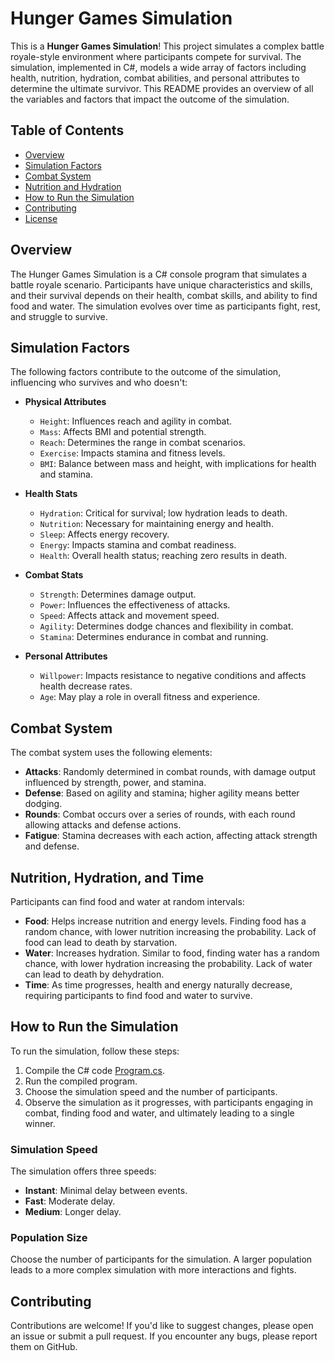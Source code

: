 # Hunger Games Simulation

This is a **Hunger Games Simulation**! This project simulates a complex battle royale-style environment where participants compete for survival. The simulation, implemented in C#, models a wide array of factors including health, nutrition, hydration, combat abilities, and personal attributes to determine the ultimate survivor. This README provides an overview of all the variables and factors that impact the outcome of the simulation.

## Table of Contents
- [Overview](#overview)
- [Simulation Factors](#simulation-factors)
- [Combat System](#combat-system)
- [Nutrition and Hydration](#nutrition-and-hydration)
- [How to Run the Simulation](#how-to-run-the-simulation)
- [Contributing](#contributing)
- [License](#license)

## Overview
The Hunger Games Simulation is a C# console program that simulates a battle royale scenario. Participants have unique characteristics and skills, and their survival depends on their health, combat skills, and ability to find food and water. The simulation evolves over time as participants fight, rest, and struggle to survive.

## Simulation Factors
The following factors contribute to the outcome of the simulation, influencing who survives and who doesn't:

- **Physical Attributes**
  - `Height`: Influences reach and agility in combat.
  - `Mass`: Affects BMI and potential strength.
  - `Reach`: Determines the range in combat scenarios.
  - `Exercise`: Impacts stamina and fitness levels.
  - `BMI`: Balance between mass and height, with implications for health and stamina.

- **Health Stats**
  - `Hydration`: Critical for survival; low hydration leads to death.
  - `Nutrition`: Necessary for maintaining energy and health.
  - `Sleep`: Affects energy recovery.
  - `Energy`: Impacts stamina and combat readiness.
  - `Health`: Overall health status; reaching zero results in death.

- **Combat Stats**
  - `Strength`: Determines damage output.
  - `Power`: Influences the effectiveness of attacks.
  - `Speed`: Affects attack and movement speed.
  - `Agility`: Determines dodge chances and flexibility in combat.
  - `Stamina`: Determines endurance in combat and running.

- **Personal Attributes**
  - `Willpower`: Impacts resistance to negative conditions and affects health decrease rates.
  - `Age`: May play a role in overall fitness and experience.

## Combat System
The combat system uses the following elements:

- **Attacks**: Randomly determined in combat rounds, with damage output influenced by strength, power, and stamina.
- **Defense**: Based on agility and stamina; higher agility means better dodging.
- **Rounds**: Combat occurs over a series of rounds, with each round allowing attacks and defense actions.
- **Fatigue**: Stamina decreases with each action, affecting attack strength and defense.


## Nutrition, Hydration, and Time
Participants can find food and water at random intervals:

- **Food**: Helps increase nutrition and energy levels. Finding food has a random chance, with lower nutrition increasing the probability. Lack of food can lead to death by starvation.
- **Water**: Increases hydration. Similar to food, finding water has a random chance, with lower hydration increasing the probability. Lack of water can lead to death by dehydration.
- **Time**: As time progresses, health and energy naturally decrease, requiring participants to find food and water to survive.

## How to Run the Simulation
To run the simulation, follow these steps:
1. Compile the C# code [Program.cs](https://github.com/itsme12453/The-Hunger-Games-Simulation/blob/main/simulation/simulation/Program.cs).
2. Run the compiled program.
3. Choose the simulation speed and the number of participants.
4. Observe the simulation as it progresses, with participants engaging in combat, finding food and water, and ultimately leading to a single winner.

### Simulation Speed
The simulation offers three speeds:
- **Instant**: Minimal delay between events.
- **Fast**: Moderate delay.
- **Medium**: Longer delay.

### Population Size
Choose the number of participants for the simulation. A larger population leads to a more complex simulation with more interactions and fights.

## Contributing
Contributions are welcome! If you'd like to suggest changes, please open an issue or submit a pull request. If you encounter any bugs, please report them on GitHub.
